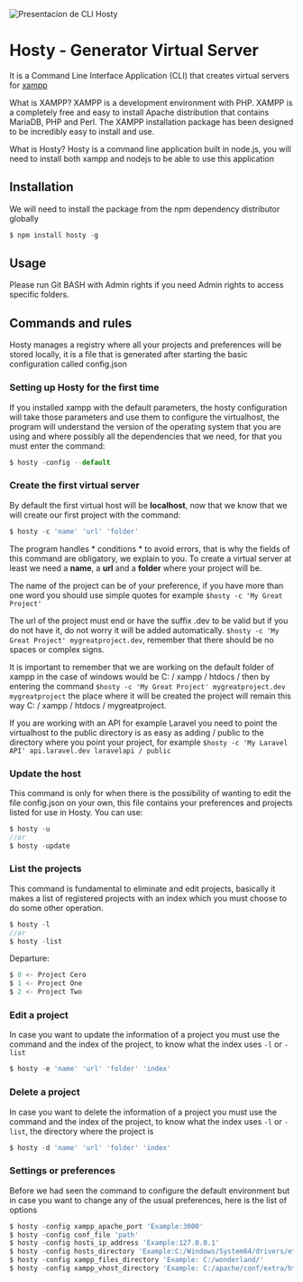 ![Presentacion de CLI Hosty](https://firebasestorage.googleapis.com/v0/b/myweb-19046.appspot.com/o/Presentacion%20para%20GITHUB.png?alt=media&token=d04d0ecd-ecd8-4186-8de9-805946d57850)

# Hosty - Generator Virtual Server

It is a Command Line Interface Application (CLI) that creates virtual servers for [xampp](https://www.apachefriends.org/en/index.html "xampp")

What is XAMPP? XAMPP is a development environment with PHP. XAMPP is a completely free and easy to install Apache distribution that contains MariaDB, PHP and Perl. The XAMPP installation package has been designed to be incredibly easy to install and use.

What is Hosty? Hosty is a command line application built in node.js, you will need to install both xampp and nodejs to be able to use this application

## Installation
We will need to install the package from the npm dependency distributor globally

```js
$ npm install hosty -g
```
## Usage
Please run Git BASH with Admin rights if you need Admin rights to access specific folders.

## Commands and rules
Hosty manages a registry where all your projects and preferences will be stored locally, it is a file that is generated after starting the basic configuration called config.json

### Setting up Hosty for the first time
If you installed xampp with the default parameters, the hosty configuration will take those parameters and use them to configure the virtualhost, the program will understand the version of the operating system that you are using and where possibly all the dependencies that we need, for that you must enter the command:

```js
$ hosty -config --default
```

### Create the first virtual server
By default the first virtual host will be **localhost**, now that we know that we will create our first project with the command:

```js
$ hosty -c 'name' 'url' 'folder'
```

The program handles * conditions * to avoid errors, that is why the fields of this command are obligatory, we explain to you. To create a virtual server at least we need a **name**, a **url** and a **folder** where your project will be.

The name of the project can be of your preference, if you have more than one word you should use simple quotes for example `$hosty -c 'My Great Project'`

The url of the project must end or have the suffix .dev to be valid but if you do not have it, do not worry it will be added automatically. `$hosty -c 'My Great Project' mygreatproject.dev`, remember that there should be no spaces or complex signs.

It is important to remember that we are working on the default folder of xampp in the case of windows would be C: / xampp / htdocs / then by entering the command `$hosty -c 'My Great Project' mygreatproject.dev mygreatproject` the place where it will be created the project will remain this way C: / xampp / htdocs / mygreatproject.

If you are working with an API for example Laravel you need to point the virtualhost to the public directory is as easy as adding / public to the directory where you point your project, for example `$hosty -c 'My Laravel API' api.laravel.dev laravelapi / public `

### Update the host
This command is only for when there is the possibility of wanting to edit the file config.json on your own, this file contains your preferences and projects listed for use in Hosty. You can use:

```js
$ hosty -u 
//or 
$ hosty -update
```

### List the projects
This command is fundamental to eliminate and edit projects, basically it makes a list of registered projects with an index which you must choose to do some other operation.

```js
$ hosty -l 
//or 
$ hosty -list
```
Departure:
```js
$ 0 <- Project Cero
$ 1 <- Project One
$ 2 <- Project Two
```

### Edit a project

In case you want to update the information of a project you must use the command and the index of the project, to know what the index uses `-l` or `-list`

```js
$ hosty -e 'name' 'url' 'folder' 'index'
```

### Delete a project

In case you want to delete the information of a project you must use the command and the index of the project, to know what the index uses `-l` or `-list`, the directory where the project is

```js
$ hosty -d 'name' 'url' 'folder' 'index'
```

### Settings or preferences

Before we had seen the command to configure the default environment but in case you want to change any of the usual preferences, here is the list of options


```js
$ hosty -config xampp_apache_port 'Example:3000'
$ hosty -config conf_file 'path'
$ hosty -config hosts_ip_address 'Example:127.0.0.1'
$ hosty -config hosts_directory 'Example:C:/Windows/System64/drivers/etc/hosts'
$ hosty -config xampp_files_directory 'Example: C:/wonderland/'
$ hosty -config xampp_vhost_directory 'Example: C:/apache/conf/extra/httpd-vhosts.conf'
```
